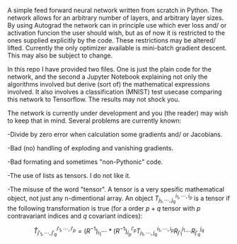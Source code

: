 A simple feed forward neural network written from scratch in Python. 
The network allows for an arbitrary number of layers, and arbitrary layer sizes. 
By using Autograd the network can in principle use which ever loss and/ or activation funcion the user should wish, but as of now it is restricted to the ones supplied explicitly by the code. These restrictions may be altered/ lifted.
Currently the only optimizer available is mini-batch gradient descent. This may also be subject to change.

In this repo I have provided two files. One is just the plain code for the network, and the second a Jupyter Notebook explaining not only the algorithms involved but derive (sort of) the mathematical expressions involved. It also involves a classification (MNIST) test usecase comparing this network to Tensorflow. The results may not shock you.

The network is currently under development and you (the reader) may wish to keep that in mind. Several problems are currently known:

  -Divide by zero error when calculation some gradients and/ or Jacobians.
  
  -Bad (no) handling of exploding and vanishing gradients.
  
  -Bad formating and sometimes "non-Pythonic" code. 
  
  -The use of lists as tensors. I do not like it.
  
  -The misuse of the word "tensor". A tensor is a very spesific mathematical object, not just any n-dimentional array. An object $T_{j_1,\cdots,j_q}^{i_1,\cdots,i_p}$ is a tensor if the following transformation is true (for a order $p+q$ tensor with $p$ contravariant indices and $q$ covariant indices):
  
  $$
  \hat{T}_{j'_1,\cdots,j'_q}^{i'_1,\cdots,i'_p}=(R^{-1})_{i_1}  \cdots * (R^{-1})_{i_p}^{i'_p}T_{j_1,\cdots,j_q}^{i_1,\cdots,i_p}R_{j'_1}^{j_1}\cdots R_{j'_q}^{j_q}
  $$
  
  
  
